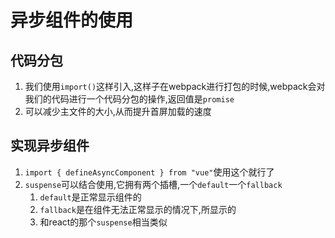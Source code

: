 # 异步组件的使用
## 代码分包
1. 我们使用`import()`这样引入,这样子在webpack进行打包的时候,webpack会对我们的代码进行一个代码分包的操作,返回值是`promise`
2. 可以减少主文件的大小,从而提升首屏加载的速度

## 实现异步组件
1. `import { defineAsyncComponent } from "vue"`使用这个就行了
2. `suspense`可以结合使用,它拥有两个插槽,一个`default`一个`fallback`
   1. `default`是正常显示组件的
   2. `fallback`是在组件无法正常显示的情况下,所显示的
   3. 和react的那个`suspense`相当类似
